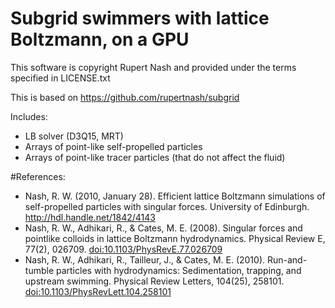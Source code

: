 # Subgrid swimmers with lattice Boltzmann, on a GPU

This software is copyright Rupert Nash and provided under the terms specified in LICENSE.txt

This is based on https://github.com/rupertnash/subgrid

Includes:
* LB solver (D3Q15, MRT)
* Arrays of point-like self-propelled particles
* Arrays of point-like tracer particles (that do not affect the fluid)

#References:
* Nash, R. W. (2010, January 28). Efficient lattice Boltzmann simulations of self-propelled particles with singular forces. University of Edinburgh. http://hdl.handle.net/1842/4143
* Nash, R. W., Adhikari, R., & Cates, M. E. (2008). Singular forces and pointlike colloids in lattice Boltzmann hydrodynamics. Physical Review E, 77(2), 026709. [doi:10.1103/PhysRevE.77.026709](http://dx.doi.org/10.1103/PhysRevE.77.026709)
* Nash, R. W., Adhikari, R., Tailleur, J., & Cates, M. E. (2010). Run-and-tumble particles with hydrodynamics: Sedimentation, trapping, and upstream swimming. Physical Review Letters, 104(25), 258101. [doi:10.1103/PhysRevLett.104.258101](http://dx.doi.org/10.1103/PhysRevLett.104.258101)
